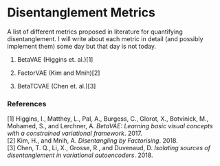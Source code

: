 # Disentanglement Metrics

A list of different metrics proposed in literature for quantifying disentanglement. I will write about each metric in detail (and possibly implement them) some day but that day is not today.

1. BetaVAE (Higgins et. al.)[1]

2. FactorVAE (Kim and Mnih)[2]

3. BetaTCVAE (Chen et. al.)[3]


### References

[1] Higgins, I., Matthey, L., Pal, A., Burgess, C., Glorot, X., Botvinick, M., Mohamed, S., and Lerchner, A. _BetaVAE: Learning basic visual concepts with a constrained variational framework_. 2017.  
[2] Kim, H., and Mnih, A. _Disentangling by Factorising_. 2018.  
[3] Chen, T. Q., Li, X., Grosse, R., and Duvenaud, D. _Isolating
sources of disentanglement in variational autoencoders_. 2018.
